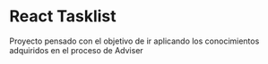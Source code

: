 # React Tasklist

Proyecto pensado con el objetivo de ir aplicando los conocimientos adquiridos en el proceso de Adviser
